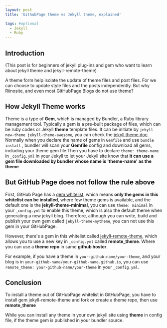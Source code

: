 ```yaml
---
layout: post
title: 'GithubPage theme vs Jekyll theme, explained'

tags: #optional
  - Jekyll
  - Ruby
---
```


## Introduction

(This post is for beginners of jekyll plug-ins and gem who want to learn about jekyll theme and jekyll-remote-theme)

A theme form help isolate the update of theme files and post files. For we can choose to update style files and the posts independently. But why Riinosite, and even most GitHubPage Blogs do not use theme?

## How Jekyll Theme works

Theme is a type of **Gem**, which is managed by Bundler, a Ruby library management tool. Typically a gem is a pre-built package of files, which can be ruby codes or Jekyll **theme** template files. It can be initiate by `jekyll new-theme jekyll-theme-awesome`, you can check the [jekyll theme doc](https://jekyllrb.com/docs/themes/). Normally when you declare the name of gems in `Gemfile` and use `bundle install` , bundler will scan your **Gemfile** config and download all gems, including your theme gem file.Then you have to declare `theme: theme-name` in `_config.yml` in your Jekyll to let your Jekyll site know that **it can use a gem file downloaded by bundler whose name is 'theme-name' as the theme**

## But GitHub Page does not follow the rule above

First, GitHub Page has a [gem whitelist](https://pages.github.com/versions/), which means **only the gems in this whitelist can be installed**, where few theme gems is available, and the default one is the **jekyll-theme-minimal**, you can use `theme: minimal` in your `_config.yml` to enable this theme, which is also the default theme when generating a new jekyll blog. Therefore, although you can write, build and publish your own gem called `jekyll-theme-mytheme`, you can not use this gem in your GitHubPage.

However, there's a gem in this whitelist called [jekyll-remote-theme](https://github.com/benbalter/jekyll-remote-theme), which allows you to use a new key in `_config.yml` called **remote_theme**. Where you can use a **theme repo** in same **github hoster**.

For example, if you have a theme in `your-github-name/your-theme`, and your blog is in `your-github-name/your-github-name.github.io`, you can use `remote_theme: your-github-name/your-theme` in your `_config.yml`.

## Conclusion

To install a theme out of GitHubPage whitelist in GitHubPage, you have to install gem jekyll-remote-theme and fork or create a theme repo, then use **remote_theme**

While you can install any theme in your own jekyll site using **theme** in config file, if the theme gem is published in your bundler source.
